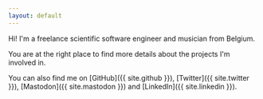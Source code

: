 ```yaml
---
layout: default
---
```


Hi! I'm a freelance scientific software engineer and musician from Belgium.

You are at the right place to find more details about the projects I'm involved
in.

You can also find me on [GitHub]({{ site.github }}), [Twitter]({{ site.twitter
}}), [Mastodon]({{ site.mastodon }}) and [LinkedIn]({{ site.linkedin }}).
